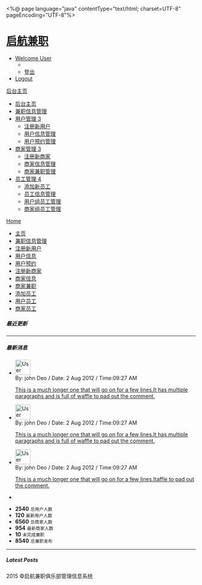 <%@ page language="java" contentType="text/html; charset=UTF-8"
    pageEncoding="UTF-8"%>
<!DOCTYPE html PUBLIC "-//W3C//DTD HTML 4.01 Transitional//EN" "http://www.w3.org/TR/html4/loose.dtd">
<html>
<head>
<meta http-equiv="Content-Type" content="text/html; charset=UTF-8">
<title>启航兼职管理信息系统</title>
<meta name="viewport" content="width=device-width, initial-scale=1.0" />
<link rel="stylesheet" href="css/bootstrap.min.css" />
<link rel="stylesheet" href="css/bootstrap-responsive.min.css" />
<link rel="stylesheet" href="css/fullcalendar.css" />
<link rel="stylesheet" href="css/matrix-style.css" />
<link rel="stylesheet" href="css/matrix-media.css" />
<link href="font-awesome/css/font-awesome.css" rel="stylesheet" />
</head>
<body> 
<!--Header-part-->
<div id="header">
  <h1><font style="color:gray"><a href="index.html">启航兼职</a></font></h1>
</div>
<!--close-Header-part--> 
<!--top-Header-menu-->
<div id="user-nav" class="navbar navbar-inverse">
  <ul class="nav">
    <li  class="dropdown" id="profile-messages" ><a title="" href="#"><i class="icon icon-user"></i>  <span class="text">Welcome User</span><b class="caret"></b></a>
      <ul class="dropdown-menu">
        <li class="divider"></li>
        <li><a href="adminlogin.jsp"><i class="icon-key"></i>登出</a></li>
      </ul>
    </li>
    <li class=""><a title="" href="login.html"><i class="icon icon-share-alt"></i> <span class="text">Logout</span></a></li>
  </ul>
</div>
<!--sidebar-menu-->
<div id="sidebar"><a href="#" class="visible-phone"><i class="icon icon-home"></i>后台主页</a>
  <ul>
    <li  class="active"><a href="background.jsp"><i class="icon icon-home"></i> <span>后台主页</span></a> </li>
    <li><a href="information.html"><i class="icon-pencil"></i> <span>兼职信息管理</span></a> </li>
    <li class="submenu"> <a href="#"><i class="icon icon-list"></i> <span>用户管理</span> <span class="label label-important">3</span></a>
      <ul>
        <li><a href="userregister.html">注册新用户</a></li>
        <li><a href="userinformation.html">用户信息管理</a></li>
        <li><a href="userappointment.html">用户预约管理</a></li>
      </ul>
    </li>
    <li class="submenu"><a href="#"><i class="icon icon-th"></i> <span>商家管理</span> <span class="label label-important">3</span></a> 
   	  <ul>
        <li><a href="merchantregister.html">注册新商家</a></li>
        <li><a href="merchantinformation.html">商家信息管理</a></li>
        <li><a href="merchantjob.html">商家兼职管理</a></li>
      </ul>
      </li>
    <li class="submenu"><a href="#"><i class="icon icon-fullscreen"></i> <span>员工管理</span> <span class="label label-important">4</span></a>
      <ul>
        <li><a href="staffregister.jsp">添加新员工</a></li>
        <li><a href="staffinformation.jsp">员工信息管理</a></li>
        <li><a href="user-staff.jsp">用户组员工管理</a></li>
        <li><a href="merchant-staff.jsp">商家组员工管理</a></li>
      </ul>
    </li>
    
    
  </ul>
</div>

<!--main-container-part-->
<div id="content">
  <div id="content-header">
    <div id="breadcrumb">
    <a href="#" title="返回后台主页" class="tip-bottom">
    <i class="icon-home"></i>Home</a></div>
  </div> 
  <div class="container-fluid">
    <div class="quick-actions_homepage">
      <ul class="quick-actions">
        <li class="bg_lb"> <a href="background.jsp"> <i class="icon-dashboard"></i>主页</a> </li>
        <li class="bg_lg span3"><a href="information.html"> <i class="icon-pencil"></i>兼职信息管理</a> </li>
        <li class="bg_ly"> <a href="userregister.html"> <i class="icon-th-list"></i>注册新用户</a> </li>
        <li class="bg_ly"> <a href="userinformation.html"> <i class="icon-th-list"></i>用户信息</a> </li>
        <li class="bg_ly"> <a href="userappointment.html"> <i class="icon-th-list"></i>用户预约</a> </li>
        <li class="bg_lo"> <a href="merchantregister.html"> <i class="icon-th"></i>注册新商家</a> </li>
        <li class="bg_lo"> <a href="merchantinformation.html"> <i class="icon-th"></i>商家信息</a> </li>
        <li class="bg_lo"> <a href="merchantjob.html"> <i class="icon-th"></i>商家兼职</a> </li>
        <li class="bg_ls"> <a href="staffregister.jsp"> <i class="icon-fullscreen"></i>添加员工</a></li>
        <li class="bg_ls"> <a href="user-staff.html"> <i class="icon-fullscreen"></i>用户员工</a></li>
        <li class="bg_ls"> <a href="merchant-staff.html"> <i class="icon-fullscreen"></i>商家员工</a></li>
      </ul>
    </div>
  <div class="row-fluid">
      <div class="widget-box">
        <div class="widget-title bg_lg">
          <span class="icon"><i class="icon-signal"></i></span>
          <h5>最近更新</h5>
        </div>
        <div class="widget-content" >
         <hr/>
    <div class="row-fluid">
      <div class="span9">        
          <div class="widget-title bg_ly"><span class="icon"><i class="icon-chevron-down"></i></span>
            <h5>最新消息</h5>
          </div>
          <div class="widget-content nopadding collapse in" id="collapseG2">
            <ul class="recent-posts">
              <li>
                <div class="user-thumb"> <img width="40" height="40" alt="User" src="img/demo/av1.jpg"> </div>
                <div class="article-post"> <span class="user-info"> By: john Deo / Date: 2 Aug 2012 / Time:09:27 AM </span>
                  <p><a href="#">This is a much longer one that will go on for a few lines.It has multiple paragraphs and is full of waffle to pad out the comment.</a> </p>
                </div>
              </li>
              <li>
                <div class="user-thumb"> <img width="40" height="40" alt="User" src="img/demo/av2.jpg"> </div>
                <div class="article-post"> <span class="user-info"> By: john Deo / Date: 2 Aug 2012 / Time:09:27 AM </span>
                  <p><a href="#">This is a much longer one that will go on for a few lines.It has multiple paragraphs and is full of waffle to pad out the comment.</a> </p>
                </div>
              </li>
              <li>
                <div class="user-thumb"> <img width="40" height="40" alt="User" src="img/demo/av4.jpg"> </div>
                <div class="article-post"> <span class="user-info"> By: john Deo / Date: 2 Aug 2012 / Time:09:27 AM </span>
                  <p><a href="#">This is a much longer one that will go on for a few lines.Itaffle to pad out the comment.</a> </p>
                </div>
              <li>
              </li>
            </ul>
          </div>
        </div>
            <div class="span3">
              <ul class="site-stats">
                <li class="bg_lh"><i class="icon-user"></i> <strong>2540</strong> <small>总用户人数</small></li>
                <li class="bg_lh"><i class="icon-plus"></i> <strong>120</strong> <small>最新用户人数</small></li>
                <li class="bg_lh"><i class="icon-shopping-cart"></i> <strong>6560</strong> <small>总商家人数</small></li>
                <li class="bg_lh"><i class="icon-tag"></i> <strong>954</strong> <small>最新商家人数</small></li>
                <li class="bg_lh"><i class="icon-repeat"></i> <strong>10</strong> <small>未完成兼职</small></li>
                <li class="bg_lh"><i class="icon-globe"></i> <strong>8540</strong> <small>总兼职发布</small></li>
              </ul>
            </div>
          </div>
        </div>
      </div>
    </div>
<hr/>
    <div class="row-fluid">
      <div class="span6">
        <div class="widget-box">
          <div class="widget-title bg_ly"><span class="icon"><i class="icon-chevron-down"></i></span>
            <h5>Latest Posts</h5>
          </div>          
          </div>
        </div> 
     </div>
  </div>
</div>
<!--End-main-container-part-->
<!--Footer-part-->
<div class="row-fluid">
  <div id="footer" class="span12"> 2015 &copy;启航兼职俱乐部管理信息系统 </div>
</div>
<!--end-Footer-part-->
<script src="js/jquery.min.js"></script> 
<script src="js/jquery.ui.custom.js"></script> 
<script src="js/bootstrap.min.js"></script> 
<script src="js/matrix.js"></script>
</body>
</html>
